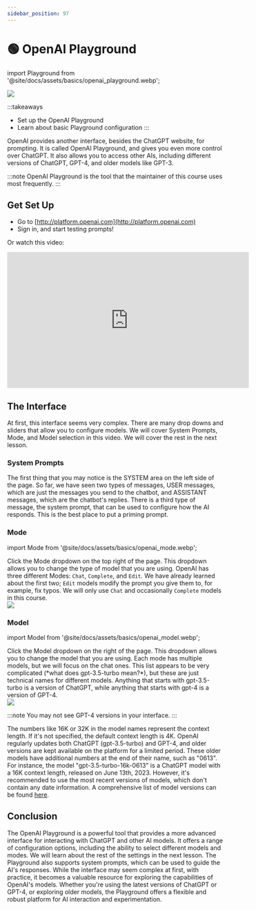```yaml
---
sidebar_position: 97
---
```


# 🟢 OpenAI Playground

import Playground from '@site/docs/assets/basics/openai_playground.webp';

<div style={{textAlign: 'center'}}>
    <img src={Playground} className="img-docs" style={{width: "80%"}}/>
</div>

:::takeaways
- Set up the OpenAI Playground
- Learn about basic Playground configuration
:::



OpenAI provides another interface, besides the ChatGPT website, for prompting. It is called OpenAI Playground, and gives you even more control over ChatGPT. It also allows you to access other AIs, including different versions of ChatGPT, GPT-4, and older models like GPT-3.

:::note
OpenAI Playground is the tool that the maintainer of this course uses most frequently.
:::

## Get Set Up

- Go to [http://platform.openai.com](http://platform.openai.com)
- Sign in, and start testing prompts!

Or watch this video:

<iframe width="560" height="315" src="https://www.youtube.com/embed/6OD14rpokRw" title="YouTube video player" frameborder="0" allow="accelerometer; autoplay; clipboard-write; encrypted-media; gyroscope; picture-in-picture; web-share" allowfullscreen></iframe>

## The Interface

At first, this interface seems very complex. There are many drop downs and sliders that allow you to configure models. We will cover System Prompts, Mode, and Model selection in this video. We will cover the rest in the next lesson.

### System Prompts

The first thing that you may notice is the SYSTEM area on the left side of the page. So far, we have seen two types of messages, USER messages, which are just the messages you send to the chatbot, and ASSISTANT messages, which are the chatbot's replies. There is a third type of message, the system prompt, that can be used to configure how the AI responds. This is the best place to put a priming prompt.

### Mode

import Mode from '@site/docs/assets/basics/openai_mode.webp';

<div className="flex flex-col sm:flex-row justify-between">
  <div>
    Click the Mode dropdown on the top right of the page. This dropdown allows you to change the type of model that you are using. OpenAI has three different Modes: <code>Chat</code>, <code>Complete</code>, and <code>Edit</code>. We have already learned about the first two; <code>Edit</code> models modify the prompt you give them to, for example, fix typos. We will only use <code>Chat</code> and occasionally <code>Complete</code> models in this course.
  </div>
  <div className="mt-4 sm:mt-0 sm:ml-auto">
    <img src={Mode} className="img-docs w-20 sm:w-auto" />
  </div>
</div>

### Model

import Model from '@site/docs/assets/basics/openai_model.webp';

<div className="flex flex-col sm:flex-row justify-between">
  <div>
    Click the Model dropdown on the right of the page. This dropdown allows you to change the model that you are using. Each mode has multiple models, but we will focus on the chat ones. This list appears to be very complicated (*what does gpt-3.5-turbo mean?*), but these are just technical names for different models. Anything that starts with gpt-3.5-turbo is a version of ChatGPT, while anything that starts with gpt-4 is a version of GPT-4.

  </div>
  <div className="mt-4 sm:mt-0 sm:ml-auto">
    <img src={Model} className="img-docs w-20 sm:w-auto" />
  </div>
</div>

:::note
You may not see GPT-4 versions in your interface.
:::

The numbers like 16K or 32K in the model names represent the context length. If it's not specified, the default context length is 4K. OpenAI regularly updates both ChatGPT (gpt-3.5-turbo) and GPT-4, and older versions are kept available on the platform for a limited period. These older models have additional numbers at the end of their name, such as "0613". For instance, the model "gpt-3.5-turbo-16k-0613" is a ChatGPT model with a 16K context length, released on June 13th, 2023. However, it's recommended to use the most recent versions of models, which don't contain any date information. A comprehensive list of model versions can be found [here](https://platform.openai.com/docs/models/gpt-4).

## Conclusion

The OpenAI Playground is a powerful tool that provides a more advanced interface for interacting with ChatGPT and other AI models. It offers a range of configuration options, including the ability to select different models and modes. We will learn about the rest of the settings in the next lesson. The Playground also supports system prompts, which can be used to guide the AI's responses. While the interface may seem complex at first, with practice, it becomes a valuable resource for exploring the capabilities of OpenAI's models. Whether you're using the latest versions of ChatGPT or GPT-4, or exploring older models, the Playground offers a flexible and robust platform for AI interaction and experimentation.